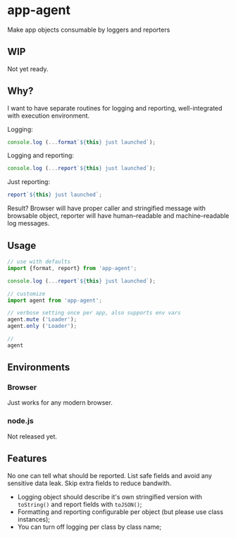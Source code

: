 # app-agent

Make app objects consumable by loggers and reporters

## WIP

Not yet ready.

## Why?

I want to have separate routines for logging and reporting,
well-integrated with execution environment.

Logging:

```javascript
console.log (...format`${this} just launched`);
```

Logging and reporting:

```javascript
console.log (...report`${this} just launched`);
```

Just reporting:
```javascript
report`${this} just launched`;
```

Result? Browser will have proper caller and stringified message with browsable object, reporter will have human–readable and machine–readable log messages.

## Usage

```javascript
// use with defaults
import {format, report} from 'app-agent';

console.log (...report`${this} just launched`);

// customize
import agent from 'app-agent';

// verbose setting once per app, also supports env vars
agent.mute ('Loader');
agent.only ('Loader');

// 
agent

```

## Environments

### Browser

Just works for any modern browser. 

### node.js

Not released yet.

## Features

No one can tell what should be reported. List safe fields and avoid any sensitive data leak. Skip extra fields to reduce bandwith.

 * Logging object should describe it's own stringified version with `toString()` and report fields with `toJSON()`;
 * Formatting and reporting configurable per object (but please use class instances);
 * You can turn off logging per class by class name;